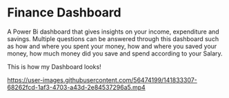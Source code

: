# Finance Dashboard
A Power Bi dashboard that gives insights on your income, expenditure and savings. 
Multiple questions can be answered through this dashboard such as how and where you spent your money, how and where you saved your money, how much money did you save and spend according to your Salary.

This is how my Dashboard looks! 

https://user-images.githubusercontent.com/56474199/141833307-68262fcd-1af3-4703-a43d-2e84537296a5.mp4

